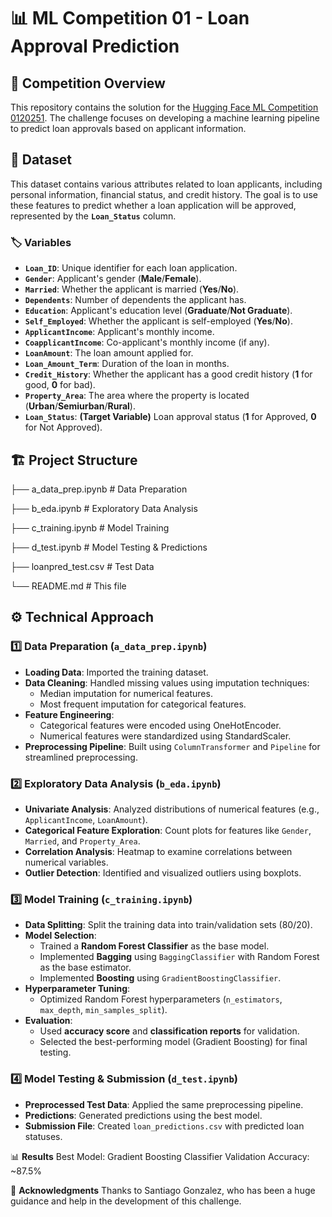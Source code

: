 # 📊 ML Competition 01 - Loan Approval Prediction
## 🚀 Competition Overview

This repository contains the solution for the [Hugging Face ML Competition 0120251](https://huggingface.co/spaces/MLEAFIT/MLCompetition0120251). The challenge focuses on developing a machine learning pipeline to predict loan approvals based on applicant information.

## 📂 Dataset

This dataset contains various attributes related to loan applicants, including personal information, financial status, and credit history. The goal is to use these features to predict whether a loan application will be approved, represented by the **`Loan_Status`** column.


### 🏷 Variables

- **`Loan_ID`**: Unique identifier for each loan application.
- **`Gender`**: Applicant's gender (**Male**/**Female**).
- **`Married`**: Whether the applicant is married (**Yes**/**No**).
- **`Dependents`**: Number of dependents the applicant has.
- **`Education`**: Applicant's education level (**Graduate**/**Not Graduate**).
- **`Self_Employed`**: Whether the applicant is self-employed (**Yes**/**No**).
- **`ApplicantIncome`**: Applicant's monthly income.
- **`CoapplicantIncome`**: Co-applicant's monthly income (if any).
- **`LoanAmount`**: The loan amount applied for.
- **`Loan_Amount_Term`**: Duration of the loan in months.
- **`Credit_History`**: Whether the applicant has a good credit history (**1** for good, **0** for bad).
- **`Property_Area`**: The area where the property is located (**Urban**/**Semiurban**/**Rural**).
- **`Loan_Status`**: **(Target Variable)** Loan approval status (**1** for Approved, **0** for Not Approved).


## 🏗 Project Structure

├── a_data_prep.ipynb # Data Preparation

├── b_eda.ipynb # Exploratory Data Analysis

├── c_training.ipynb # Model Training

├── d_test.ipynb # Model Testing & Predictions

├── loanpred_test.csv # Test Data 

└── README.md # This file

## ⚙️ Technical Approach

### 1️⃣ **Data Preparation (`a_data_prep.ipynb`)**
- **Loading Data**: Imported the training dataset.
- **Data Cleaning**: Handled missing values using imputation techniques:
  - Median imputation for numerical features.
  - Most frequent imputation for categorical features.
- **Feature Engineering**:
  - Categorical features were encoded using OneHotEncoder.
  - Numerical features were standardized using StandardScaler.
- **Preprocessing Pipeline**: Built using `ColumnTransformer` and `Pipeline` for streamlined preprocessing.

### 2️⃣ **Exploratory Data Analysis (`b_eda.ipynb`)**
- **Univariate Analysis**: Analyzed distributions of numerical features (e.g., `ApplicantIncome`, `LoanAmount`).
- **Categorical Feature Exploration**: Count plots for features like `Gender`, `Married`, and `Property_Area`.
- **Correlation Analysis**: Heatmap to examine correlations between numerical variables.
- **Outlier Detection**: Identified and visualized outliers using boxplots.

### 3️⃣ **Model Training (`c_training.ipynb`)**
- **Data Splitting**: Split the training data into train/validation sets (80/20).
- **Model Selection**:
  - Trained a **Random Forest Classifier** as the base model.
  - Implemented **Bagging** using `BaggingClassifier` with Random Forest as the base estimator.
  - Implemented **Boosting** using `GradientBoostingClassifier`.
- **Hyperparameter Tuning**:
  - Optimized Random Forest hyperparameters (`n_estimators`, `max_depth`, `min_samples_split`).
- **Evaluation**:
  - Used **accuracy score** and **classification reports** for validation.
  - Selected the best-performing model (Gradient Boosting) for final testing.

### 4️⃣ **Model Testing & Submission (`d_test.ipynb`)**
- **Preprocessed Test Data**: Applied the same preprocessing pipeline.
- **Predictions**: Generated predictions using the best model.
- **Submission File**: Created `loan_predictions.csv` with predicted loan statuses.

📊 **Results**
Best Model: Gradient Boosting Classifier
Validation Accuracy: ~87.5%

🙌 **Acknowledgments**
Thanks to Santiago Gonzalez, who has been a huge guidance and help in the development of this challenge.
